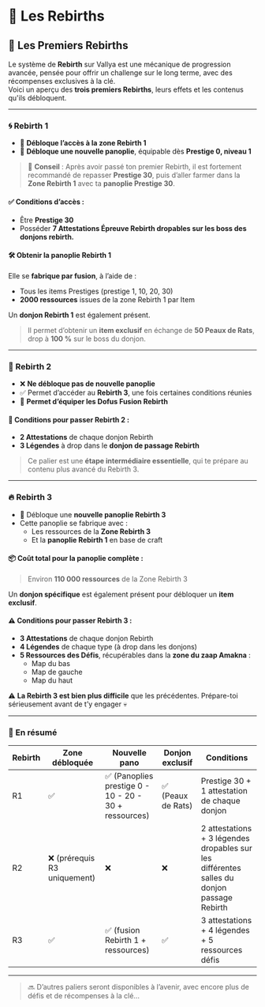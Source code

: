 # 🔁 Les Rebirths

## 🔁 Les Premiers Rebirths

Le système de **Rebirth** sur Vallya est une mécanique de progression avancée, pensée pour offrir un challenge sur le long terme, avec des récompenses exclusives à la clé.\
Voici un aperçu des **trois premiers Rebirths**, leurs effets et les contenus qu'ils débloquent.

***

### 🌀 Rebirth 1

* 🎯 **Débloque l’accès à la zone Rebirth 1**
* 🧥 **Débloque une nouvelle panoplie**, équipable dès **Prestige 0, niveau 1**

> 📌 **Conseil** : Après avoir passé ton premier Rebirth, il est fortement recommandé de repasser **Prestige 30**, puis d’aller farmer dans la **Zone Rebirth 1** avec ta **panoplie Prestige 30**.

#### ✅ Conditions d’accès :

* Être **Prestige 30**
* Posséder **7 Attestations Épreuve Rebirth dropables sur les boss des donjons rebirth.**

#### 🛠️ Obtenir la panoplie Rebirth 1

Elle se **fabrique par fusion**, à l’aide de :

* Tous les items Prestiges (prestige 1, 10, 20, 30)
* **2000 ressources** issues de la zone Rebirth 1 par Item

Un **donjon Rebirth 1** est également présent.

> Il permet d’obtenir un **item exclusif** en échange de **50 Peaux de Rats**, drop à **100 %** sur le boss du donjon.

***

### 🔁 Rebirth 2

* ❌ **Ne débloque pas de nouvelle panoplie**
* ✅ Permet d’accéder au **Rebirth 3**, une fois certaines conditions réunies
* 🥚 **Permet d’équiper les Dofus Fusion Rebirth**

#### 🪪 Conditions pour passer Rebirth 2 :

* **2 Attestations** de chaque donjon Rebirth
* **3 Légendes** à drop dans le **donjon de passage Rebirth**

> Ce palier est une **étape intermédiaire essentielle**, qui te prépare au contenu plus avancé du Rebirth 3.

***

### 🔥 Rebirth 3

* 🎯 Débloque une **nouvelle panoplie Rebirth 3**
* Cette panoplie se fabrique avec :
  * Les ressources de la **Zone Rebirth 3**
  * Et la **panoplie Rebirth 1** en base de craft

#### 📦 Coût total pour la panoplie complète :

> Environ **110 000 ressources** de la Zone Rebirth 3

Un **donjon spécifique** est également présent pour débloquer un **item exclusif**.

#### ⚠️ Conditions pour passer Rebirth 3 :

* **3 Attestations** de chaque donjon Rebirth
* **4 Légendes** de chaque type (à drop dans les donjons)
* **5 Ressources des Défis**, récupérables dans la **zone du zaap Amakna** :
  * Map du bas
  * Map de gauche
  * Map du haut

⚠️ **La Rebirth 3 est bien plus difficile** que les précédentes. Prépare-toi sérieusement avant de t’y engager 💀

***

### 🧠 En résumé

| Rebirth | Zone débloquée              | Nouvelle pano                                        | Donjon exclusif   | Conditions                                                                                 |
| ------- | --------------------------- | ---------------------------------------------------- | ----------------- | ------------------------------------------------------------------------------------------ |
| R1      | ✅                           | ✅ (Panoplies prestige 0 - 10 - 20 - 30 + ressources) | ✅ (Peaux de Rats) | Prestige 30 + 1 attestation de chaque donjon                                               |
| R2      | ❌ (prérequis R3 uniquement) | ❌                                                    | ❌                 | 2 attestations + 3 légendes dropables sur les différentes salles du donjon passage Rebirth |
| R3      | ✅                           | ✅ (fusion Rebirth 1 + ressources)                    | ✅                 | 3 attestations + 4 légendes + 5 ressources défis                                           |

***

> 🔜 D’autres paliers seront disponibles à l’avenir, avec encore plus de défis et de récompenses à la clé...
